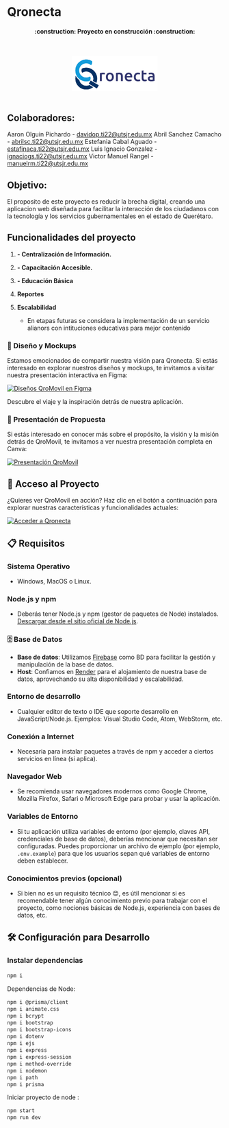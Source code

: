 # Qronecta
<h4 align="center">
:construction: Proyecto en construcción :construction:
</h4>
<br>
<p align="center">
  <img src="/web/images/Completo_letra-removebg-preview.png" alt="Logo" width="200"><br><br>
</p>

## Colaboradores:

Aaron Olguin Pichardo - davidop.ti22@utsjr.edu.mx
Abril Sanchez Camacho - abrilsc.ti22@utsjr.edu.mx
Estefania Cabal Aguado - estafinaca.ti22@utsjr.edu.mx
Luis Ignacio Gonzalez - ignaciogs.ti22@utsjr.edu.mx
Victor Manuel Rangel - manuelrm.ti22@utsjr.edu.mx

## Objetivo:
El proposito de este proyecto es reducir la brecha digital, creando una aplicacion web  diseñada para facilitar la interacción de los ciudadanos con la tecnología y los servicios gubernamentales en el estado de Querétaro.     


## Funcionalidades del proyecto

1. **- Centralización de Información.**


2. **- Capacitación Accesible.**


3. **- Educación Básica**


4. **Reportes**

5. **Escalabilidad**
   - En etapas futuras se considera la implementación de un servicio alianors con intituciones educativas para mejor contenido

### 🎨 Diseño y Mockups

Estamos emocionados de compartir nuestra visión para Qronecta. Si estás interesado en explorar nuestros diseños y mockups, te invitamos a visitar nuestra presentación interactiva en Figma:

[![Diseños QroMovil en Figma](https://img.shields.io/badge/🔍%20Ver%20Mockups%20en-Figma-blue?style=for-the-badge&logo=figma)](https://www.figma.com/file/AvbtKf9Adwkbzo6m9PEbun/Proyecto-Hakchaton?type=design&node-id=0%3A1&mode=design&t=Mm0h05pQSSo0zqRL-1)

Descubre el viaje y la inspiración detrás de nuestra aplicación.

### 📖 Presentación de Propuesta

Si estás interesado en conocer más sobre el propósito, la visión y la misión detrás de QroMovil, te invitamos a ver nuestra presentación completa en Canva:

[![Presentación QroMovil](https://img.shields.io/badge/📔%20Ver%20Presentación%20en-Canva-pink?style=for-the-badge&logo=canva)](https://www.canva.com/design/DAFsGMhce20/g03Cor5nfaw0sYYrCLbEZg/edit?utm_content=DAFsGMhce20&utm_campaign=designshare&utm_medium=link2&utm_source=sharebutton)




## 🚀 Acceso al Proyecto

¿Quieres ver QroMovil en acción? Haz clic en el botón a continuación para explorar nuestras características y funcionalidades actuales:

[![Acceder a Qronecta](https://img.shields.io/badge/▶️%20Acceder%20a-QroMovil-blue?style=for-the-badge&logo=web)](https://qronecta.onrender.com)


## 📋 Requisitos

### Sistema Operativo
- Windows, MacOS o Linux.

### Node.js y npm
- Deberás tener Node.js y npm (gestor de paquetes de Node) instalados. [Descargar desde el sitio oficial de Node.js](https://nodejs.org/).

### 🗄️ Base de Datos
- **Base de datos**: Utilizamos [Firebase](https://firebase.google.com/) como BD para facilitar la gestión y manipulación de la base de datos.
- **Host**: Confiamos en [Render](https://render.com/) para el alojamiento de nuestra base de datos, aprovechando su alta disponibilidad y escalabilidad.

### Entorno de desarrollo
- Cualquier editor de texto o IDE que soporte desarrollo en JavaScript/Node.js. Ejemplos: Visual Studio Code, Atom, WebStorm, etc.

### Conexión a Internet
- Necesaria para instalar paquetes a través de npm y acceder a ciertos servicios en línea (si aplica).

### Navegador Web
- Se recomienda usar navegadores modernos como Google Chrome, Mozilla Firefox, Safari o Microsoft Edge para probar y usar la aplicación.

### Variables de Entorno
- Si tu aplicación utiliza variables de entorno (por ejemplo, claves API, credenciales de base de datos), deberías mencionar que necesitan ser configuradas. Puedes proporcionar un archivo de ejemplo (por ejemplo, `.env.example`) para que los usuarios sepan qué variables de entorno deben establecer.

### Conocimientos previos (opcional)
- Si bien no es un requisito técnico 😊, es útil mencionar si es recomendable tener algún conocimiento previo para trabajar con el proyecto, como nociones básicas de Node.js, experiencia con bases de datos, etc.

## 🛠️ Configuración para Desarrollo
### Instalar dependencias 
```sh
npm i  
```

Dependencias de Node:
``` terminal
npm i @prisma/client
npm i animate.css
npm i bcrypt
npm i bootstrap
npm i bootstrap-icons
npm i dotenv
npm i ejs
npm i express
npm i express-session
npm i method-override
npm i nodemon
npm i path
npm i prisma
```
Iniciar proyecto de node :
``` terminal
npm start 
npm run dev
```
